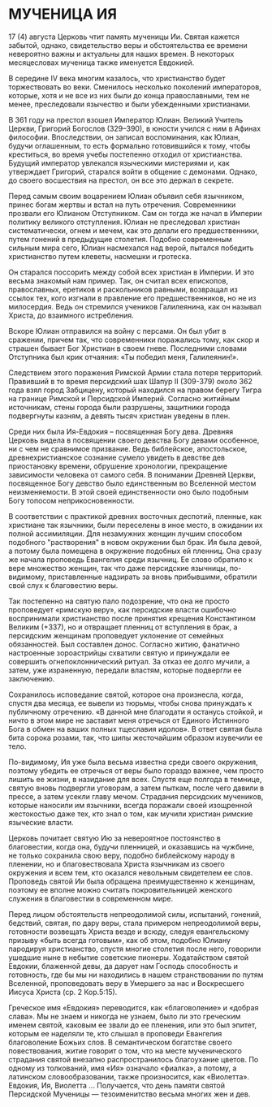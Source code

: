 # МУЧЕНИЦА ИЯ

17 (4) августа Церковь чтит память мученицы Ии. Святая кажется забытой, однако, свидетельство веры и обстоятельства ее времени невероятно важны и актуальны для наших времен. В некоторых месяцесловах мученица также именуется Евдокией.

В середине IV века многим казалось, что христианство будет торжествовать во веки. Сменилось несколько поколений императоров, которые, хотя и не все из них были до конца православными, тем не менее, преследовали язычество и были убежденными христианами.

В 361 году на престол взошел Император Юлиан. Великий Учитель Церкви, Григорий Богослов (329–390), в юности учился с ним в Афинах философии. Впоследствии, он записал воспоминания, как Юлиан, будучи оглашенным, то есть формально готовившийся к тому, чтобы креститься, во время учебы постепенно отходил от христианства. Будущий император увлекался языческими мистериями и, как утверждает Григорий, старался войти в общение с демонами. Однако, до своего восшествия на престол, он все это держал в секрете.&#x20;

Перед самым своим воцарением Юлиан объявил себя язычником, принес богам жертвы и встал на путь отречения. Современники прозвали его Юлианом Отступником. Сам он тогда же начал в Империи политику великого отступления. Юлиан не преследовал христиан систематически, огнем и мечем, как это делали его предшественники, путем гонений в предыдущие столетия. Подобно современным сильным мира сего, Юлиан насмехался над верой, пытался победить христианство путем клеветы, насмешки и гротеска.

Он старался поссорить между собой всех христиан в Империи. И это весьма знакомый нам пример. Так, он считал всех епископов, православных, еретиков и раскольников равными, возвращал из ссылок тех, кого изгнали в правление его предшественников, но не из милосердия. Ведь он стремился учеников Галилеянина, как он называл Христа, до взаимного истребления.

Вскоре Юлиан отправился на войну с персами. Он был убит в сражении, причем так, что современники поражались тому, как скор и страшен бывает Бог Христиан в своем гневе. Последними словами Отступника был крик отчаяния: «Ты победил меня, Галилеянин!».

Следствием этого поражения Римской Армии стала потеря территорий. Правивший в то время персидский шах Шапур II (309-379) около 362 года взял город Забцицену, который находился на правом берегу Тигра на границе Римской и Персидской Империй. Согласно житийным источникам, стены города были разрушены, защитники города подвергнуты казням, а девять тысяч христиан уведены в плен.

Среди них была Ия-Евдокия – посвященная Богу дева. Древняя Церковь видела в посвящении своего девства Богу девами особенное, ни с чем не сравнимое призвание. Ведь библейское, апостольское, древнехристианское сознание сумело увидеть в девстве дев приостановку времени, обрушение хронологии, прекращение зависимости человека от самого себя. В понимании Древней Церкви, посвященное Богу девство было единственным во Вселенной местом неизменяемости. В этой своей единственности оно было подобным Богу топосом неприкосновенности.

В соответствии с практикой древних восточных деспотий, пленные, как христиане так язычники, были переселены в иное место, в ожидании их полной ассимиляции. Для незамужних женщин лучшим способом подобного "растворения" в новом окружении был брак. Ия была девой, а потому была помещена в окружение подобных ей пленниц. Она сразу же начала проповедь Евангелия среди язычниц. Ее слово обратило к вере множество женщин, так что даже персидские язычницы, по-видимому, приставленные надзирать за вновь прибывшими, обратили свой слух к благовестию веры.

Так постепенно на святую пало подозрение, что она не просто проповедует «римскую веру», как персидские власти ошибочно воспринимали христианство после принятия крещения Константином Великим (+337), но и отвращает пленниц от вступления в брак, а персидским женщинам проповедует уклонение от семейных обязанностей. Был составлен донос. Согласно житию, фанатично настроенные зороастрийцы схватили святую и принуждали ее совершить огнепоклоннический ритуал. За отказ ее долго мучили, а затем, уже израненную, передали властям, которые подвергли ее заключению.

Сохранилось исповедание святой, которое она произнесла, когда, спустя два месяца, ее вывели из тюрьмы, чтобы снова принуждать к публичному отречению. «В данной мне благодати я останусь стойкой, и ничто в этом мире не заставит меня отречься от Единого Истинного Бога в обмен на ваших полных тщеславия идолов». В ответ святая была бита сорока розами, так, что шипы жесточайшим образом изувечили ее тело.

По-видимому, Ия уже была весьма известна среди своего окружения, поэтому убедить ее отречься от веры было гораздо важнее, чем просто лишить ее жизни, в назидание для всех. Спустя еще полгода в темнице, святую вновь подвергли уговорам, а затем пыткам, после чего давили в прессе, а затем усекли главу мечом. Страдания персидских мучеников, которые наносили им язычники, всегда поражали своей изощренной жестокостью даже тех, кто знал о том, как мучили христиан римские языческие власти.

Церковь почитает святую Ию за невероятное постоянство в благовестии, когда она, будучи пленницей, и оказавшись на чужбине, не только сохранила свою веру, подобно библейскому народу в пленении, но и благовествовала Христа язычникам из своего окружения и всем тем, кто оказался невольным свидетелем ее слов. Проповедь святой Ии была обращена преимущественно к женщинам, поэтому ее вполне можно считать покровительницей женского служения в благовестии в современном мире.

Перед лицом обстоятельств непреодолимой силы, испытаний, гонений, бедствий, святая, по дару веры, стала примером непреодолимой веры, готовности возвещать Христа везде и всюду, следуя евангельскому призыву «быть всегда готовым», как об этом, подобно Юлиану пародируя христианство, спустя многие столетия после него, говорили ушедшие ныне в небытие советские пионеры. Ходатайством святой Евдокии, блаженной девы, да дарует нам Господь способность и готовность, где бы мы ни находились в нашем странствовании по путям Вселенной, проповедовать веру в Умершего за нас и Воскресшего Иисуса Христа (ср. 2 Кор.5:15).

Греческое имя «Евдокия» переводится, как «благоволение» и «добрая слава». Мы не знаем и никогда не узнаем, было ли это греческим именем святой, каковым ее звали до ее пленения, или это был эпитет, которым ее наделяли те, кто слышал в проповеди Евангелия благоволение Божьих слов. В семантическом богатстве своего повествования, житие говорит о том, что на месте мученического страдания святой внезапно распространилось благоухание цветов. По одному из толкований, имя «Ия» означало «фиалка», а потому, а латинском словообразовании, также произносится, как «Виолетта». Евдокия, Ия, Виолетта ... Получается, что день памяти святой Персидской Мученицы — тезоименитство весьма многих жен и дев.
